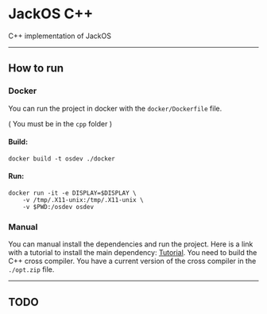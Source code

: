 # JackOS C++

C++ implementation of JackOS

---

## How to run

### Docker

You can run the project in docker with the `docker/Dockerfile` file.

( You must be in the `cpp` folder )

#### Build:
```
docker build -t osdev ./docker
```

#### Run:
```
docker run -it -e DISPLAY=$DISPLAY \
    -v /tmp/.X11-unix:/tmp/.X11-unix \
    -v $PWD:/osdev osdev
```

### Manual

You can manual install the dependencies and run the project. Here is a link with a tutorial to install the main dependency: [Tutorial](https://wiki.osdev.org/GCC_Cross-Compiler).
You need to build the C++ cross compiler.
You have a current version of the cross compiler in the `./opt.zip` file.

---

## TODO

